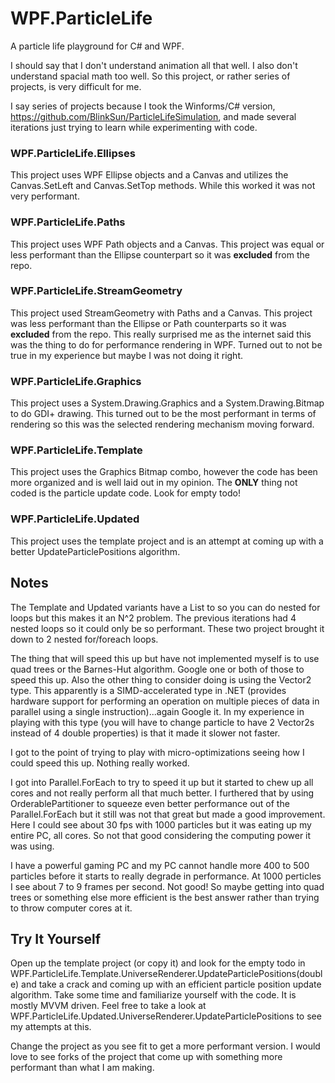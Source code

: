 # WPF.ParticleLife
A particle life playground for C# and WPF.

I should say that I don't understand animation all that well. I also don't understand spacial math too well. So this project, or rather series of projects, is very difficult for me.

I say series of projects because I took the Winforms/C# version, https://github.com/BlinkSun/ParticleLifeSimulation, and made several iterations just trying to learn while experimenting with code.

### WPF.ParticleLife.Ellipses
This project uses WPF Ellipse objects and a Canvas and utilizes the Canvas.SetLeft and Canvas.SetTop methods. While this worked it was not very performant. 

### WPF.ParticleLife.Paths
This project uses WPF Path objects and a Canvas. This project was equal or less performant than the Ellipse counterpart so it was **excluded** from the repo.

### WPF.ParticleLife.StreamGeometry
This project used StreamGeometry with Paths and a Canvas. This project was less performant than the Ellipse or Path counterparts so it was **excluded** from the repo. This really surprised me as the internet said this was the thing to do for performance rendering in WPF. Turned out to not be true in my experience but maybe I was not doing it right.

### WPF.ParticleLife.Graphics
This project uses a System.Drawing.Graphics and a System.Drawing.Bitmap to do GDI+ drawing. This turned out to be the most performant in terms of rendering so this was the selected rendering mechanism moving forward.

### WPF.ParticleLife.Template
This project uses the Graphics Bitmap combo, however the code has been more organized and is well laid out in my opinion. The **ONLY** thing not coded is the particle update code. Look for empty todo!

### WPF.ParticleLife.Updated
This project uses the template project and is an attempt at coming up with a better UpdateParticlePositions algorithm.

## Notes
The Template and Updated variants have a List<Particle> to so you can do nested for loops but this makes it an N^2 problem. The previous iterations had 4 nested loops so it could only be so performant. These two project brought it down to 2 nested for/foreach loops. 

The thing that will speed this up but have not implemented myself is to use quad trees or the Barnes-Hut algorithm. Google one or both of those to speed this up. Also the other thing to consider doing is using the Vector2 type. This apparently is a SIMD-accelerated type in .NET (provides hardware support for performing an operation on multiple pieces of data in parallel using a single instruction)...again Google it. In my experience in playing with this type (you will have to change particle to have 2 Vector2s instead of 4 double properties) is that it made it slower not faster.

I got to the point of trying to play with micro-optimizations seeing how I could speed this up. Nothing really worked.

I got into Parallel.ForEach to try to speed it up but it started to chew up all cores and not really perform all that much better. I furthered that by using OrderablePartitioner<T> to squeeze even better performance out of the Parallel.ForEach but it still was not that great but made a good improvement. Here I could see about 30 fps with 1000 particles but it was eating up my entire PC, all cores. So not that good considering the computing power it was using.

I have a powerful gaming PC and my PC cannot handle more 400 to 500 particles before it starts to really degrade in performance. At 1000 perticles I see about 7 to 9 frames per second. Not good! So maybe getting into quad trees or something else more efficient is the best answer rather than trying to throw computer cores at it.

## Try It Yourself
Open up the template project (or copy it) and look for the empty todo in WPF.ParticleLife.Template.UniverseRenderer.UpdateParticlePositions(double) and take a crack and coming up with an efficient particle position update algorithm. Take some time and familiarize yourself with the code. It is mostly MVVM driven. Feel free to take a look at WPF.ParticleLife.Updated.UniverseRenderer.UpdateParticlePositions to see my attempts at this.

Change the project as you see fit to get a more performant version. I would love to see forks of the project that come up with something more performant than what I am making. 
